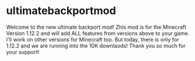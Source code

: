 # ultimatebackportmod

Welcome to the new ultimate backport mod! Zhis mod is for the Minecraft Version 1.12.2 and will add ALL features from versions above to your game.
I'll work on other versions for Minecraft too. But today, there is only for 1.12.2 and we are running into the 10K downlaods! Thank you so much for your support!
